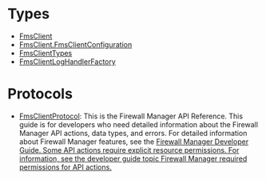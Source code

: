 # Types

  - [FmsClient](/aws-sdk-swift/reference/0.x/AWSFMS/FmsClient)
  - [FmsClient.FmsClientConfiguration](/aws-sdk-swift/reference/0.x/AWSFMS/FmsClient_FmsClientConfiguration)
  - [FmsClientTypes](/aws-sdk-swift/reference/0.x/AWSFMS/FmsClientTypes)
  - [FmsClientLogHandlerFactory](/aws-sdk-swift/reference/0.x/AWSFMS/FmsClientLogHandlerFactory)

# Protocols

  - [FmsClientProtocol](/aws-sdk-swift/reference/0.x/AWSFMS/FmsClientProtocol):
    This is the Firewall Manager API Reference. This guide is for
    developers who need detailed information about the Firewall Manager API actions, data
    types, and errors. For detailed information about Firewall Manager features, see the
    <a href="https://docs.aws.amazon.com/waf/latest/developerguide/fms-chapter.html">Firewall Manager Developer Guide.
    Some API actions require explicit resource permissions. For information, see the developer guide topic
    <a href="https://docs.aws.amazon.com/waf/latest/developerguide/fms-api-permissions-ref.html">Firewall Manager required permissions for API actions.
